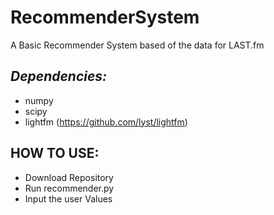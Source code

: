 # RecommenderSystem
A Basic Recommender System based of the data for LAST.fm 

## *Dependencies:*
* numpy 
* scipy 
* lightfm (https://github.com/lyst/lightfm)





## HOW TO USE:

* Download Repository
* Run recommender.py
* Input the user Values

